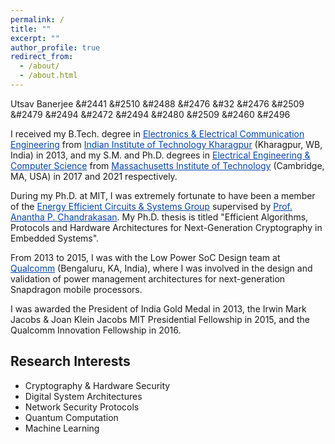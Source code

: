```yaml
---
permalink: /
title: ""
excerpt: ""
author_profile: true
redirect_from: 
  - /about/
  - /about.html
---
```


Utsav Banerjee
&#2441 &#2510 &#2488 &#2476 &#32 &#2476 &#2509 &#2479 &#2494 &#2472 &#2494 &#2480 &#2509 &#2460 &#2496

I received my B.Tech. degree in <a href="http://www.ecdept.iitkgp.ac.in" style="color:#0645AD;">Electronics & Electrical Communication Engineering</a> from <a href="http://www.iitkgp.ac.in" style="color:#0645AD;">Indian Institute of Technology Kharagpur</a> (Kharagpur, WB, India) in 2013, and my S.M. and Ph.D. degrees in <a href="https://www.eecs.mit.edu" style="color:#0645AD;">Electrical Engineering & Computer Science</a> from <a href="https://www.mit.edu" style="color:#0645AD;">Massachusetts Institute of Technology</a> (Cambridge, MA, USA) in 2017 and 2021 respectively.

During my Ph.D. at MIT, I was extremely fortunate to have been a member of the <a href="https://mtlsites.mit.edu/researchgroups/icsystems" style="color:#0645AD;">Energy Efficient Circuits & Systems Group</a> supervised by <a href="https://chandrakasan.mit.edu" style="color:#0645AD;">Prof. Anantha P. Chandrakasan</a>. My Ph.D. thesis is titled "Efficient Algorithms, Protocols and Hardware Architectures for Next-Generation Cryptography in Embedded Systems".

From 2013 to 2015, I was with the Low Power SoC Design team at <a href="https://www.qualcomm.com" style="color:#0645AD;">Qualcomm</a> (Bengaluru, KA, India), where I was involved in the design and validation of power management architectures for next-generation Snapdragon mobile processors.

I was awarded the President of India Gold Medal in 2013, the Irwin Mark Jacobs & Joan Klein Jacobs MIT Presidential Fellowship in 2015, and the Qualcomm Innovation Fellowship in 2016.

Research Interests
------------------
* Cryptography & Hardware Security
* Digital System Architectures
* Network Security Protocols
* Quantum Computation
* Machine Learning




